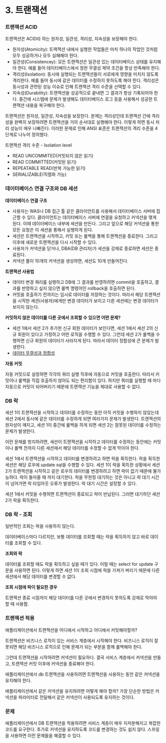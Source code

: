# 3. 트랜잭션

### 트랜잭션 ACID

트랜잭션은 ACID라 하는 원자성, 일관성, 격리성, 지속성을 보장해야 한다.

- 원자성(Atomicity): 트랙잭션 내에서 실행한 작업들은 마치 하나의 작업인 것처럼 모두 성공하거나 모두 실패해야 한다.
- 일관성(Consistencey): 모든 트랜잭션은 일관성 있는 데이터베이스 상태를 유지해야 한다. 예를 들어 데이터베이스에서 정한 무결성 제약 조건을 항상 만족해야 한다.
- 격리성(Isolation): 동시에 실행되는 트랜잭션들이 서로에게 영향을 미치지 않도록 격리한다. 예를 들어 동시에 같은 데이터를 수정하지 못하도록 해야 한다. 격리성은 동시성과 관련된 성능 이슈로 인해 트랜잭션 격리 수준을 선택할 수 있다.
- 지속성(Durability): 트랜잭션을 성공적으로 끝내면 그 결과가 항상 기록되어야 한다. 중간에 시스템에 문제가 발생해도 데이터베이스 로그 등을 사용해서 성공한 트랜잭션 내용을 복구해야 한다.

트랜잭션은 원자성, 일관성, 지속성을 보장한다. 문제는 격리성인데 트랜잭션 간에 격리성을 완벽히 보장하려면 트랜잭션을 거의 순서대로 실행해야 한다. 이렇게 하면 동시 처리 성능이 매우 나빠진다. 이러한 문제로 인해 ANSI 표준은 트랜잭션의 격리 수준을 4단계로 나누어 정의했다.

트랜잭션 격리 수준 - Isolation level

- READ UNCOMMITED(커밋되지 않은 읽기)
- READ COMMITTED(커밋된 읽기)
- REPEATABLE READ(반복 가능한 읽기)
- SERIALIZABLE(직렬화 가능)

### 데이터베이스 연결 구조와 DB 세션

**데이터베이스 연결 구조**

- 사용자는 WAS나 DB 접근 툴 같은 클라이언트를 사용해서 데이터베이스 서버에 접근할 수 있다. 클라이언트는 데이터베이스 서버에 연결을 요청하고 커넥션을 맺게 된다. 이때 데이터베이스 내부에 세션을 만든다. 그리고 앞으로 해당 커넥션을 통한 모든 요청은 이 세션을 통해서 실행하게 된다.
- 세션은 트랜잭션을 시작하고, 커밋 또는 롤백을 통해 트랜잭션을 종료한다. 그리고 이후에 새로운 트랜잭션을 다시 시작할 수 있다.
- 사용자가 커넥션을 닫거나, DBA(DB 관리자)가 세션을 강제로 종료하면 세션은 종료된다.
- 커넥션 풀이 10개의 커넥션을 생성하면, 세션도 10개 만들어진다.

**트랜잭션 사용법**

- 데이터 변경 쿼리를 실행하고 DB에 그 결과를 반영하려면 commit을 호출하고, 결과를 반영하고 싶지 않으면 롤백 명령어인 rollback을 호출하면 된다.
- 커밋을 호출하기 전까지는 임시로 데이터를 저장하는 것이다. 따라서 해당 트랜잭션을 시작한 세션(사용자)에게만 변경 데이터가 보이고 다른 세션에는 변경 데이터가 보이지 않는다.

**커밋하지 않은 데이터를 다른 곳에서 조회할 수 있으면 어떤 문제?**

- 세션 1에서 세션 2가 추가한 신규 회원 데이터가 보인다면, 세션 1에서 세션 2의 신규 회원이 있다고 가정하고 어떤 로직을 수행할 수 있다. 그런데 세션 2가 롤백을 수행하면 신규 회원의 데이터가 사라지게 된다. 따라서 데이터 정합성에 큰 문제가 발생한다.
- [데이터 무결성과 정합성](/RDBMS/데이터무결성정합성.md)

**자동 커밋**

자동 커밋으로 설정하면 각각의 쿼리 실행 직후에 자동으로 커밋을 호출한다. 따라서 커밋이나 롤백을 직접 호출하지 않아도 되는 편리함이 있다. 하지만 쿼리를 실행할 때 마다 자동으로 커밋이 되어버리기 때문에 트랜잭션 기능을 제대로 사용할 수 없다.

### DB 락
세션 1이 트랜잭션을 시작하고 데이터를 수정하는 동안 아직 커밋을 수행하지 않았는데 세션 2에서 동시에 같은 데이터를 수정하게 되면 여러가지 문제가 발생한다. 트랜잭션의 원자성이 깨지고, 세션 1이 중간에 롤백을 하게 되면 세션 2는 잘못된 데이터를 수정하는 문제가 발생한다.

이런 문제를 방지하려면, 세션이 트랜잭션을 시작하고 데이터를  수정하는 동안에는 커밋이나 롤백 전까지 다른 세션에서 해당 데이터를 수정할 수 없게 막아야 한다.

세션 1에서 트랜잭션을 시작하고 데이터를 변경하려고 하면 락을 획득한다. 락을 획득한 세션은 해당 로우에 update sql을 수행할 수 있다. 세션 1이 락을 획득한 상황에서 세션 2가 트랜잭션을 시작하고 같은 로우의 데이터를 변경하려고 하면 락이 없기 때문에 불가능하다. 락이 돌아올 때 까지 대기한다. 락을 무한정 대기하는 것은 아니고 락 대기 시간이 넘어가면 락 타임아웃 오류가 발생한다. 락 대기 시간은 설정할 수 있다.

세션 1에서 커밋을 수행하면 트랜잭션이 종료되고 락이 반납된다. 그러면 대기하던 세션 2가 락을 획득한다.

### DB 락 - 조회

일반적인 조회는 락을 사용하지 않는다.

데이터베이스마다 다르지만, 보통 데이터를 조회할 때는 락을 획득하지 않고 바로 데이터를 조회할 수 있다.

**조회와 락**

데이터를 조회할 때도 락을 획득하고 싶을 때가 있다. 이럴 때는 select for update 구문을 사용하면 된다. 이렇게 하면 세션 1이 조회 시점에 락을 가져가 버리기 때문에 다른 세션에서 해당 데이터를 변경할 수 없다.

**조회 시점에 락이 필요한 경우**

트랜잭션 종료 시점까지 해당 데이터를 다른 곳에서 변경하지 못하도록 강제로 막아야 할 때 사용함. 

### 트랜잭션 적용

애플리케이션에서 트랜잭션을 어디에서 시작하고 어디에서 커밋해야할까?

트랜잭션은 비즈니스 로직이 있는 서비스 계층에서 시작해야 한다. 비즈니스 로직이 잘못되면 해당 비즈니스 로직으로 인해 문제가 되는 부분을 함께 롤백해야 한다.

그런데 트랜잭션을 시작하려면 커넥션이 필요하다. 결국 서비스 계층에서 커넥션을 만들고, 트랜잭션 커밋 이후에 커넥션을 종료해야 한다.

애플리케이션에서 db 트랜잭션을 사용하려면 트랜잭션을 사용하는 동안 같은 커넥션을 유지해야 한다.

애플리케이션에서 같은 커넥션을 유지하려면 어떻게 해야 할까? 가장 단순한 방법은 커넥션을 파라미터로 전달해서 같은 커넥션이 사용되도록 유지하는 것이다.

### 문제

애플리케이션에서 DB 트랜잭션을 적용하려면 서비스 계층이 매우 지저분해지고 복잡한 코드를 요구한다. 추가로 커넥션을 유지하도록 코드를 변경하는 것도 쉽지 않다. 스프링을 사용하면 이런 문제들을 해결할 수 있다.